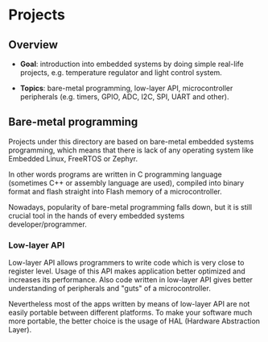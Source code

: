 # Projects



## Overview

* **Goal**: introduction into embedded systems by doing simple real-life
    projects, e.g. temperature regulator and light control system.

* **Topics**: bare-metal programming, low-layer API, microcontroller
    peripherals (e.g. timers, GPIO, ADC, I2C, SPI, UART and other).



## Bare-metal programming

Projects under this directory are based on bare-metal embedded systems
programming, which means that there is lack of any operating system like
Embedded Linux, FreeRTOS or Zephyr.

In other words programs are written in C programming language (sometimes C++
or assembly language are used), compiled into binary format and flash straight
into Flash memory of a microcontroller.

Nowadays, popularity of bare-metal programming falls down, but it is still
crucial tool in the hands of every embedded systems developer/programmer.


### Low-layer API

Low-layer API allows programmers to write code which is very close to register
level. Usage of this API makes application better optimized and increases its
performance. Also code written in low-layer API gives better understanding of
peripherals and "guts" of a microcontroller.

Nevertheless most of the apps written by means of low-layer API are not
easily portable between different platforms. To make your software much more
portable, the better choice is the usage of HAL (Hardware Abstraction Layer).

